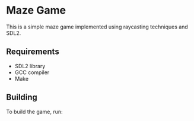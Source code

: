 # Maze Game

This is a simple maze game implemented using raycasting techniques and SDL2.

## Requirements

- SDL2 library
- GCC compiler
- Make

## Building

To build the game, run:
